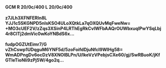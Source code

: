 #### GCM R 20/0c/400 L 20/0c/400
**z7JLh3XFNFERIn8L**<br/>**YJJ1c5SKGNPD5nIsKSO4ULoXQtkLa7qOXQUvMqFweNw=**<br/>**+MO3cUEF2V/zZqs3XSinP4LRThEgRkCvlWFbAAQrOUWbxuqlPwYSqLbj4r8ClTj2dmVic0wKoYNBdS6x...**<br/><br/>
**fudpOGZUtEimr7/G**<br/>**vZhCswp1UDqguM6YNF5d/5zoFoifdDjuNfcI9WlHg58=**<br/>**WmADPngDv6ocDzV8XNOIBLPn/U/IkeVzVPebjsCXe60/gj/SwRBuoK/jKfGTleTioNIi9zPj5W/4go2q...**